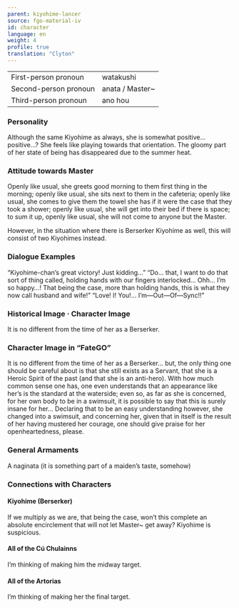 ```yaml
---
parent: kiyohime-lancer
source: fgo-material-iv
id: character
language: en
weight: 4
profile: true
translation: "Clyton"
---
```


<table>
  <tr><td>First-person pronoun</td><td>watakushi</td></tr>
  <tr><td>Second-person pronoun</td><td>anata / Master~</td></tr>
  <tr><td>Third-person pronoun</td><td>ano hou</td></tr>
</table>

### Personality

Although the same Kiyohime as always, she is somewhat positive… positive…? She feels like playing towards that orientation. The gloomy part of her state of being has disappeared due to the summer heat.

### Attitude towards Master

Openly like usual, she greets good morning to them first thing in the morning; openly like usual, she sits next to them in the cafeteria; openly like usual, she comes to give them the towel she has if it were the case that they took a shower; openly like usual, she will get into their bed if there is space; to sum it up, openly like usual, she will not come to anyone but the Master.

However, in the situation where there is Berserker Kiyohime as well, this will consist of two Kiyohimes instead.

### Dialogue Examples

“Kiyohime-chan’s great victory! Just kidding…”
“Do… that, I want to do that sort of thing called, holding hands with our fingers interlocked… Ohh… I’m so happy…! That being the case, more than holding hands, this is what they now call husband and wife!”
“Love! I! You!… I’m—Out—Of—Sync!!”

### Historical Image · Character Image

It is no different from the time of her as a Berserker.

### Character Image in “FateGO”

It is no different from the time of her as a Berserker… but, the only thing one should be careful about is that she still exists as a Servant, that she is a Heroic Spirit of the past (and that she is an anti-hero). With how much common sense one has, one even understands that an appearance like her’s is the standard at the waterside; even so, as far as she is concerned, for her own body to be in a swimsuit, it is possible to say that this is surely insane for her… Declaring that to be an easy understanding however, she changed into a swimsuit, and concerning her, given that in itself is the result of her having mustered her courage, one should give praise for her openheartedness, please.

### General Armaments

A naginata (it is something part of a maiden’s taste, somehow)

### Connections with Characters

#### Kiyohime (Berserker)

If we multiply as we are, that being the case, won’t this complete an absolute encirclement that will not let Master~ get away?
Kiyohime is suspicious.

#### All of the Cú Chulainns

I’m thinking of making him the midway target.

#### All of the Artorias

I’m thinking of making her the final target.
